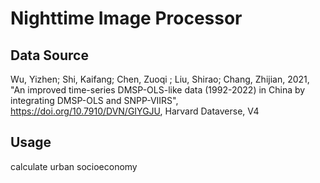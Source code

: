 # Nighttime Image Processor

## Data Source
Wu, Yizhen; Shi, Kaifang; Chen, Zuoqi ; Liu, Shirao; Chang, Zhijian, 2021, "An improved time-series DMSP-OLS-like data (1992-2022) in China by integrating DMSP-OLS and SNPP-VIIRS", https://doi.org/10.7910/DVN/GIYGJU, Harvard Dataverse, V4

## Usage
calculate urban socioeconomy